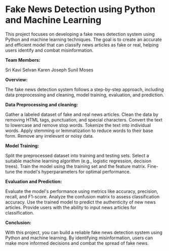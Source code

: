 # Fake News Detection using Python and Machine Learning

This project focuses on developing a fake news detection system using Python and machine learning techniques. The goal is to create an accurate and efficient model that can classify news articles as fake or real, helping users identify and combat misinformation.

**Team Members:**

Sri Kavi Selvan 
Karen Joseph
Sunil Moses

**Overview:**

The fake news detection system follows a step-by-step approach, including data preprocessing and cleaning, model training, evaluation, and prediction.

**Data Preprocessing and cleaning:**

Gather a labeled dataset of fake and real news articles.
Clean the data by removing HTML tags, punctuation, and special characters.
Convert the text to lowercase and remove stop words.
Tokenize the text into individual words.
Apply stemming or lemmatization to reduce words to their base form.
Remove any irrelevant or noisy data.

**Model Training:**

Split the preprocessed dataset into training and testing sets.
Select a suitable machine learning algorithm (e.g., logistic regression, decision trees).
Train the model using the training set and the feature matrix.
Fine-tune the model's hyperparameters for optimal performance.

**Evaluation and Prediction:**

Evaluate the model's performance using metrics like accuracy, precision, recall, and F1-score.
Analyze the confusion matrix to assess classification accuracy.
Use the trained model to predict the authenticity of new news articles.
Provide users with the ability to input news articles for classification.

**Conclusion:**

With this project, you can build a reliable fake news detection system using Python and machine learning. By identifying misinformation, users can make more informed decisions and combat the spread of fake news.
